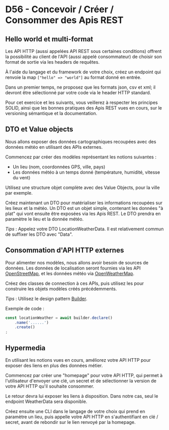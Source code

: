 # D56 - Concevoir / Créer / Consommer des Apis REST

## Hello world et multi-format

Les API HTTP (aussi appelées API REST sous certaines conditions) offrent la possibilité au client de l'API (aussi appelé consommateur) de choisir son format de sortie via les headers de requêtes.

À l'aide du langage et du framework de votre choix, créez un endpoint qui renvoie la map ```["hello" => "world"]``` au format donné en entrée.

Dans un premier temps, ne proposez que les formats json, csv et xml; il devront être sélectionné par votre code via le header HTTP standard.

Pour cet exercice et les suivants, vous veillerez à respecter les principes SOLID, ainsi que les bonnes pratiques des Apis REST vues en cours, sur le versioning sémantique et la documentation.

## DTO et Value objects

Nous allons exposer des données cartographiques recoupées avec des données météo en utilisant des APIs externes.

Commencez par créer des modèles représentant les notions suivantes :
- Un lieu (nom, coordonnées GPS, ville, pays)
- Les données météo à un temps donné (température, humidité, vitesse du vent)

Utilisez une structure objet complète avec des Value Objects, pour la ville par exemple.

Créez maintenant un DTO pour matérialiser les informations recoupées sur les lieux et la météo. Un DTO est un objet simple, contenant les données "à plat" qui vont ensuite être exposées via les Apis REST.
Le DTO prendra en paramètre le lieu et la donnée météo.

_Tips_ : Appelez votre DTO LocationWeatherData. Il est relativement commun de suffixer les DTO avec "Data".

## Consommation d'API HTTP externes

Pour alimenter nos modèles, nous allons avoir besoin de sources de données.
Les données de localisation seront fournies via les API [OpenStreetMap](https://nominatim.org/release-docs/develop/api/Overview/), et les données météo via [OpenWeatherMap](https://openweathermap.org/api/one-call-3).

Créez des classes de connection à ces APIs, puis utilisez les pour construire les objets modèles créés précédemments.

_Tips_ : Utilisez le design pattern [Builder](https://refactoring.guru/design-patterns/builder).

Exemple de code :
```js
const locationWeather = await builder.declare()
    .name('......')
    .create()
;
```

## Hypermedia

En utilisant les notions vues en cours, améliorez votre API HTTP pour exposer des liens en plus des données métier.

Commencez par créer une "homepage" pour votre API HTTP, qui permet à l'utilisateur d'envoyer une clé, un secret et de sélectionner la version de votre API HTTP qu'il souhaite consommer.

Le retour devra lui exposer les liens à disposition. Dans notre cas, seul le endpoint WeatherData sera disponible.

Créez ensuite une CLI dans le langage de votre choix qui prend en paramètre un lieu, puis appelle votre API HTTP en s'authentifiant en clé / secret, avant de rebondir sur le lien renvoyé par la homepage.
